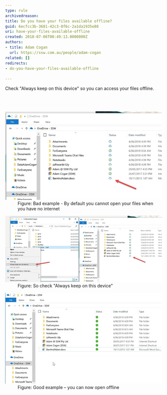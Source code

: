 ```yaml
---
type: rule
archivedreason: 
title: Do you have your files available offline?
guid: 6ecfcc3b-3681-42c3-8f6c-2a1da1935e80
uri: have-your-files-available-offline
created: 2018-07-06T00:49:13.0000000Z
authors:
- title: Adam Cogan
  url: https://ssw.com.au/people/adam-cogan
related: []
redirects:
- do-you-have-your-files-available-offline

---
```



Check "Always keep on this device" so you can access your files offline.<br><br>
<br><excerpt class='endintro'></excerpt><br>
<dl class="badImage"><dt> <img src="onedrive-bad.jpg" alt="onedrive-bad.jpg" /> </dt><dd>Figure: Bad example - By default you cannot open your files when you have no internet</dd></dl> <dl class="image"> <dt> <img src="onedrive-instructions.jpg" alt="onedrive-instructions.jpg" /> </dt><dd>Figure: So check "Always keep on this device"</dd></dl><dl class="goodImage"><dt> <img src="onedrive-good.jpg" alt="onedrive-good.jpg" /> </dt><dd>Figure: Good example – you can now open offline <br>​<br><br></dd></dl>



